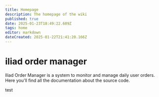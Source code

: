 ```yaml
---
title: Homepage
description: The homepage of the wiki
published: true
date: 2025-01-23T18:49:22.609Z
tags: home
editor: markdown
dateCreated: 2025-01-22T21:41:20.166Z
---
```


# iliad order manager
Iliad Order Manager is a system to monitor and manage daily user orders. Here you'll find all the documentation about the source code.

test